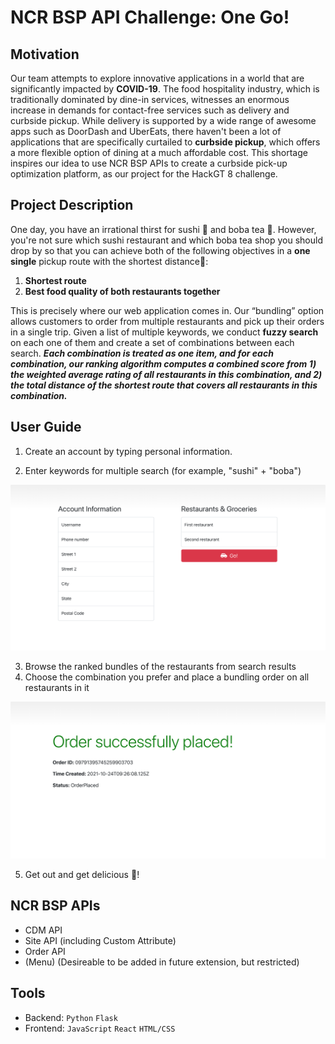 # NCR BSP API Challenge: One Go!

## Motivation
Our team attempts to explore innovative applications in a world that are significantly impacted by **COVID-19**. The food hospitality industry, which is traditionally dominated by dine-in services, witnesses an enormous increase in demands for contact-free services such as delivery and curbside pickup. While delivery is supported by a wide range of awesome apps such as DoorDash and UberEats, there haven't been a lot of applications that are specifically curtailed to **curbside pickup**, which offers a more flexible option of dining at a much affordable cost. This shortage inspires our idea to use NCR BSP APIs to create a curbside pick-up optimization platform, as our project for the HackGT 8 challenge.

## Project Description
One day, you have an irrational thirst for sushi :sushi: and boba tea :bubble_tea:. However, you're not sure which sushi restaurant and which boba tea shop you should drop by so that you can achieve both of the following objectives in a **one single** pickup route with the shortest distance:car::
1. **Shortest route**
2. **Best food quality of both restaurants together**

This is precisely where our web application comes in. Our “bundling” option allows customers to order from multiple restaurants and pick up their orders in a single trip. Given a list of multiple keywords, we conduct **fuzzy search** on each one of them and create a set of combinations between each search. **_Each combination is treated as one item, and for each combination, our ranking algorithm computes a combined score from 1) the weighted average rating of all restaurants in this combination, and 2) the total distance of the shortest route that covers all restaurants in this combination._**

## User Guide
1. Create an account by typing personal information.

2. Enter keywords for multiple search (for example, "sushi" + "boba")

<img src="https://github.com/charlie-nik/hackgt/blob/main/images/start.png?raw=true" width=800>

3. Browse the ranked bundles of the restaurants from search results
4. Choose the combination you prefer and place a bundling order on all restaurants in it

<img src="https://github.com/charlie-nik/hackgt/blob/main/images/order.png?raw=true" width=800>

5. Get out and get delicious :car:!

## NCR BSP APIs
* CDM API
* Site API (including Custom Attribute)
* Order API
* (Menu) (Desireable to be added in future extension, but restricted)

## Tools
* Backend: ```Python``` ```Flask```
* Frontend: ```JavaScript``` ```React``` ```HTML/CSS```
